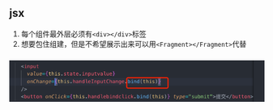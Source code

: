 ## jsx
  1. 每个组件最外层必须有```<div></div>```标签
  2. 想要包住组建，但是不希望展示出来可以用```<Fragment></Fragment>```代替

###
![title](https://raw.githubusercontent.com/zhouyubiu/gitnotes_images/master/gitnote/2020/06/21/1592675974635-1592675974672.png)